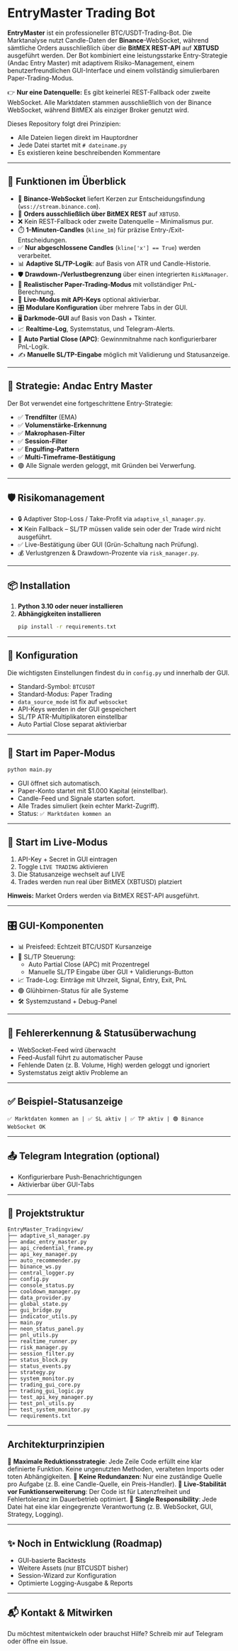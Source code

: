 # EntryMaster Trading Bot

**EntryMaster** ist ein professioneller BTC/USDT-Trading-Bot. Die Marktanalyse nutzt Candle-Daten der **Binance**-WebSocket, während sämtliche Orders ausschließlich über die **BitMEX REST-API** auf **XBTUSD** ausgeführt werden. Der Bot kombiniert eine leistungsstarke Entry-Strategie (Andac Entry Master) mit adaptivem Risiko-Management, einem benutzerfreundlichen GUI-Interface und einem vollständig simulierbaren Paper-Trading-Modus.

👉 **Nur eine Datenquelle:** Es gibt keinerlei REST-Fallback oder zweite WebSocket. Alle Marktdaten stammen ausschließlich von der Binance WebSocket, während BitMEX als einziger Broker genutzt wird.

Dieses Repository folgt drei Prinzipien:
- Alle Dateien liegen direkt im Hauptordner
- Jede Datei startet mit `# dateiname.py`
- Es existieren keine beschreibenden Kommentare

---

## 🚀 Funktionen im Überblick

- 📡 **Binance-WebSocket** liefert Kerzen zur Entscheidungsfindung (`wss://stream.binance.com`).
- 📄 **Orders ausschließlich über BitMEX REST** auf `XBTUSD`.
- ❌ Kein REST-Fallback oder zweite Datenquelle – Minimalismus pur.
- ⏱️ **1-Minuten-Candles** (`kline_1m`) für präzise Entry-/Exit-Entscheidungen.
- ✅ **Nur abgeschlossene Candles** (`kline['x'] == True`) werden verarbeitet.
- 📊 **Adaptive SL/TP-Logik**: auf Basis von ATR und Candle-Historie.
- 🛡️ **Drawdown-/Verlustbegrenzung** über einen integrierten `RiskManager`.
- 🧪 **Realistischer Paper-Trading-Modus** mit vollständiger PnL-Berechnung.
- 💼 **Live-Modus mit API-Keys** optional aktivierbar.
- 🎛️ **Modulare Konfiguration** über mehrere Tabs in der GUI.
- 🖥️ **Darkmode-GUI** auf Basis von Dash + Tkinter.
- 📈 **Realtime-Log**, Systemstatus, und Telegram-Alerts.
- 🔄 **Auto Partial Close (APC)**: Gewinnmitnahme nach konfigurierbarer PnL-Logik.
- ✍️ **Manuelle SL/TP-Eingabe** möglich mit Validierung und Statusanzeige.

---

## 🧠 Strategie: Andac Entry Master

Der Bot verwendet eine fortgeschrittene Entry-Strategie:

- ✅ **Trendfilter** (EMA)
- ✅ **Volumenstärke-Erkennung**
- ✅ **Makrophasen-Filter**
- ✅ **Session-Filter**
- ✅ **Engulfing-Pattern**
- ✅ **Multi-Timeframe-Bestätigung**
- 🟢 Alle Signale werden geloggt, mit Gründen bei Verwerfung.

---

## 🛡️ Risikomanagement

- 🔒 Adaptiver Stop-Loss / Take-Profit via `adaptive_sl_manager.py`.
- ❌ Kein Fallback – SL/TP müssen valide sein oder der Trade wird nicht ausgeführt.
- ✅ Live-Bestätigung über GUI (Grün-Schaltung nach Prüfung).
- 💰 Verlustgrenzen & Drawdown-Prozente via `risk_manager.py`.

---

## 📦 Installation

1. **Python 3.10 oder neuer installieren**
2. **Abhängigkeiten installieren**
   ```bash
   pip install -r requirements.txt
   ```

---

## 🧾 Konfiguration

Die wichtigsten Einstellungen findest du in `config.py` und innerhalb der GUI.

- Standard-Symbol: `BTCUSDT`
- Standard-Modus: Paper Trading
- `data_source_mode` ist fix auf `websocket`
- API-Keys werden in der GUI gespeichert
- SL/TP ATR-Multiplikatoren einstellbar
- Auto Partial Close separat aktivierbar

---

## 🧪 Start im Paper-Modus

```bash
python main.py
```

- GUI öffnet sich automatisch.
- Paper-Konto startet mit $1.000 Kapital (einstellbar).
- Candle-Feed und Signale starten sofort.
- Alle Trades simuliert (kein echter Markt-Zugriff).
- Status: `✅ Marktdaten kommen an`

---

## 💼 Start im Live-Modus

1. API-Key + Secret in GUI eintragen
2. Toggle `LIVE TRADING` aktivieren
3. Die Statusanzeige wechselt auf LIVE
4. Trades werden nun real über BitMEX (XBTUSD) platziert

**Hinweis:** Market Orders werden via BitMEX REST-API ausgeführt.

---

## 🎛️ GUI-Komponenten

- 📊 Preisfeed: Echtzeit BTC/USDT Kursanzeige
- 🔄 SL/TP Steuerung:
  - Auto Partial Close (APC) mit Prozentregel
  - Manuelle SL/TP Eingabe über GUI + Validierungs-Button
- 📈 Trade-Log: Einträge mit Uhrzeit, Signal, Entry, Exit, PnL
- 🟢 Glühbirnen-Status für alle Systeme
- 🛠️ Systemzustand + Debug-Panel

---

## 🐞 Fehlererkennung & Statusüberwachung

- WebSocket-Feed wird überwacht
- Feed-Ausfall führt zu automatischer Pause
- Fehlende Daten (z. B. Volume, High) werden geloggt und ignoriert
- Systemstatus zeigt aktiv Probleme an

---

## ✅ Beispiel-Statusanzeige

```text
✅ Marktdaten kommen an | ✅ SL aktiv | ✅ TP aktiv | 🟢 Binance WebSocket OK
```

---

## 📤 Telegram Integration (optional)

- Konfigurierbare Push-Benachrichtigungen
- Aktivierbar über GUI-Tabs

---

## 📁 Projektstruktur

```text
EntryMaster_Tradingview/
├── adaptive_sl_manager.py
├── andac_entry_master.py
├── api_credential_frame.py
├── api_key_manager.py
├── auto_recommender.py
├── binance_ws.py
├── central_logger.py
├── config.py
├── console_status.py
├── cooldown_manager.py
├── data_provider.py
├── global_state.py
├── gui_bridge.py
├── indicator_utils.py
├── main.py
├── neon_status_panel.py
├── pnl_utils.py
├── realtime_runner.py
├── risk_manager.py
├── session_filter.py
├── status_block.py
├── status_events.py
├── strategy.py
├── system_monitor.py
├── trading_gui_core.py
├── trading_gui_logic.py
├── test_api_key_manager.py
├── test_pnl_utils.py
├── test_system_monitor.py
└── requirements.txt
```

---

## Architekturprinzipien

🔹 **Maximale Reduktionsstrategie**: Jede Zeile Code erfüllt eine klar definierte Funktion. Keine ungenutzten Methoden, veralteten Imports oder toten Abhängigkeiten.
🔹 **Keine Redundanzen**: Nur eine zuständige Quelle pro Aufgabe (z. B. eine Candle-Quelle, ein Preis-Handler).
🔹 **Live-Stabilität vor Funktionserweiterung**: Der Code ist für Latenzfreiheit und Fehlertoleranz im Dauerbetrieb optimiert.
🔹 **Single Responsibility**: Jede Datei hat eine klar eingegrenzte Verantwortung (z. B. WebSocket, GUI, Strategy, Logging).

---

## ✨ Noch in Entwicklung (Roadmap)

- GUI-basierte Backtests
- Weitere Assets (nur BTCUSDT bisher)
- Session-Wizard zur Konfiguration
- Optimierte Logging-Ausgabe & Reports

---

## 📬 Kontakt & Mitwirken

Du möchtest mitentwickeln oder brauchst Hilfe? Schreib mir auf Telegram oder öffne ein Issue.
